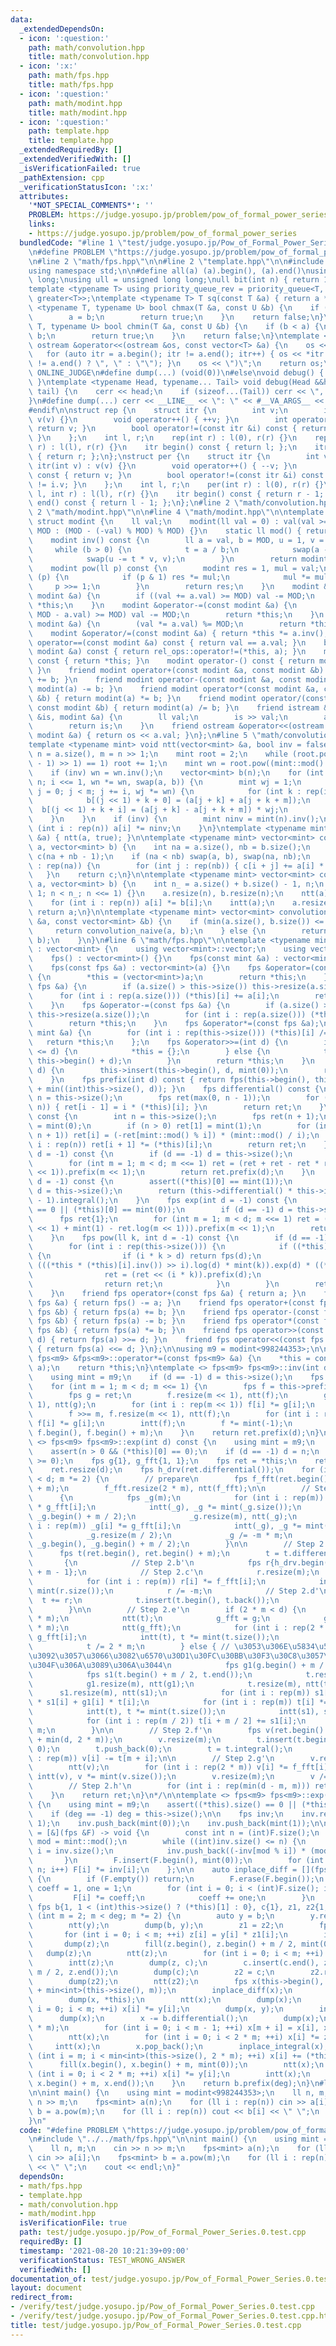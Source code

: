 ```yaml
---
data:
  _extendedDependsOn:
  - icon: ':question:'
    path: math/convolution.hpp
    title: math/convolution.hpp
  - icon: ':x:'
    path: math/fps.hpp
    title: math/fps.hpp
  - icon: ':question:'
    path: math/modint.hpp
    title: math/modint.hpp
  - icon: ':question:'
    path: template.hpp
    title: template.hpp
  _extendedRequiredBy: []
  _extendedVerifiedWith: []
  _isVerificationFailed: true
  _pathExtension: cpp
  _verificationStatusIcon: ':x:'
  attributes:
    '*NOT_SPECIAL_COMMENTS*': ''
    PROBLEM: https://judge.yosupo.jp/problem/pow_of_formal_power_series
    links:
    - https://judge.yosupo.jp/problem/pow_of_formal_power_series
  bundledCode: "#line 1 \"test/judge.yosupo.jp/Pow_of_Formal_Power_Series.0.test.cpp\"\
    \n#define PROBLEM \"https://judge.yosupo.jp/problem/pow_of_formal_power_series\"\
    \n#line 2 \"math/fps.hpp\"\n\n#line 2 \"template.hpp\"\n\n#include <bits/stdc++.h>\n\
    using namespace std;\n\n#define all(a) (a).begin(), (a).end()\nusing ll = long\
    \ long;\nusing ull = unsigned long long;\null bit(int n) { return 1ull << n; }\n\
    template <typename T> using priority_queue_rev = priority_queue<T, vector<T>,\
    \ greater<T>>;\ntemplate <typename T> T sq(const T &a) { return a * a; }\ntemplate\
    \ <typename T, typename U> bool chmax(T &a, const U &b) {\n    if (a < b) {\n\
    \        a = b;\n        return true;\n    }\n    return false;\n}\ntemplate <typename\
    \ T, typename U> bool chmin(T &a, const U &b) {\n    if (b < a) {\n        a =\
    \ b;\n        return true;\n    }\n    return false;\n}\ntemplate <typename T>\
    \ ostream &operator<<(ostream &os, const vector<T> &a) {\n    os << \"(\";\n \
    \   for (auto itr = a.begin(); itr != a.end(); itr++) { os << *itr << (next(itr)\
    \ != a.end() ? \", \" : \"\"); }\n    os << \")\";\n    return os;\n}\n\n#ifdef\
    \ ONLINE_JUDGE\n#define dump(...) (void(0))\n#else\nvoid debug() { cerr << endl;\
    \ }\ntemplate <typename Head, typename... Tail> void debug(Head &&head, Tail &&...\
    \ tail) {\n    cerr << head;\n    if (sizeof...(Tail)) cerr << \", \";\n    debug(tail...);\n\
    }\n#define dump(...) cerr << __LINE__ << \": \" << #__VA_ARGS__ << \" = \", debug(__VA_ARGS__)\n\
    #endif\n\nstruct rep {\n    struct itr {\n        int v;\n        itr(int v) :\
    \ v(v) {}\n        void operator++() { ++v; }\n        int operator*() const {\
    \ return v; }\n        bool operator!=(const itr &i) const { return v != i.v;\
    \ }\n    };\n    int l, r;\n    rep(int r) : l(0), r(r) {}\n    rep(int l, int\
    \ r) : l(l), r(r) {}\n    itr begin() const { return l; };\n    itr end() const\
    \ { return r; };\n};\nstruct per {\n    struct itr {\n        int v;\n       \
    \ itr(int v) : v(v) {}\n        void operator++() { --v; }\n        int operator*()\
    \ const { return v; }\n        bool operator!=(const itr &i) const { return v\
    \ != i.v; }\n    };\n    int l, r;\n    per(int r) : l(0), r(r) {}\n    per(int\
    \ l, int r) : l(l), r(r) {}\n    itr begin() const { return r - 1; };\n    itr\
    \ end() const { return l - 1; };\n};\n#line 2 \"math/convolution.hpp\"\n\n#line\
    \ 2 \"math/modint.hpp\"\n\n#line 4 \"math/modint.hpp\"\n\ntemplate <ll MOD = 1000000007>\
    \ struct modint {\n    ll val;\n    modint(ll val = 0) : val(val >= 0 ? val %\
    \ MOD : (MOD - (-val) % MOD) % MOD) {}\n    static ll mod() { return MOD; }\n\
    \    modint inv() const {\n        ll a = val, b = MOD, u = 1, v = 0, t;\n   \
    \     while (b > 0) {\n            t = a / b;\n            swap(a -= t * b, b);\n\
    \            swap(u -= t * v, v);\n        }\n        return modint(u);\n    }\n\
    \    modint pow(ll p) const {\n        modint res = 1, mul = val;\n        while\
    \ (p) {\n            if (p & 1) res *= mul;\n            mul *= mul;\n       \
    \     p >>= 1;\n        }\n        return res;\n    }\n    modint &operator+=(const\
    \ modint &a) {\n        if ((val += a.val) >= MOD) val -= MOD;\n        return\
    \ *this;\n    }\n    modint &operator-=(const modint &a) {\n        if ((val +=\
    \ MOD - a.val) >= MOD) val -= MOD;\n        return *this;\n    }\n    modint &operator*=(const\
    \ modint &a) {\n        (val *= a.val) %= MOD;\n        return *this;\n    }\n\
    \    modint &operator/=(const modint &a) { return *this *= a.inv(); }\n    bool\
    \ operator==(const modint &a) const { return val == a.val; }\n    bool operator!=(const\
    \ modint &a) const { return rel_ops::operator!=(*this, a); }\n    modint operator+()\
    \ const { return *this; }\n    modint operator-() const { return modint(-val);\
    \ }\n    friend modint operator+(const modint &a, const modint &b) { return modint(a)\
    \ += b; }\n    friend modint operator-(const modint &a, const modint &b) { return\
    \ modint(a) -= b; }\n    friend modint operator*(const modint &a, const modint\
    \ &b) { return modint(a) *= b; }\n    friend modint operator/(const modint &a,\
    \ const modint &b) { return modint(a) /= b; }\n    friend istream &operator>>(istream\
    \ &is, modint &a) {\n        ll val;\n        is >> val;\n        a = modint(val);\n\
    \        return is;\n    }\n    friend ostream &operator<<(ostream &os, const\
    \ modint &a) { return os << a.val; }\n};\n#line 5 \"math/convolution.hpp\"\n\n\
    template <typename mint> void ntt(vector<mint> &a, bool inv = false) {\n    int\
    \ n = a.size(), m = n >> 1;\n    mint root = 2;\n    while (root.pow((mint::mod()\
    \ - 1) >> 1) == 1) root += 1;\n    mint wn = root.pow((mint::mod() - 1) / n);\n\
    \    if (inv) wn = wn.inv();\n    vector<mint> b(n);\n    for (int i = 1; i <\
    \ n; i <<= 1, wn *= wn, swap(a, b)) {\n        mint wj = 1;\n        for (int\
    \ j = 0; j < m; j += i, wj *= wn) {\n            for (int k : rep(i)) {\n    \
    \            b[(j << 1) + k + 0] = (a[j + k] + a[j + k + m]);\n              \
    \  b[(j << 1) + k + i] = (a[j + k] - a[j + k + m]) * wj;\n            }\n    \
    \    }\n    }\n    if (inv) {\n        mint ninv = mint(n).inv();\n        for\
    \ (int i : rep(n)) a[i] *= ninv;\n    }\n}\ntemplate <typename mint> void intt(vector<mint>\
    \ &a) { ntt(a, true); }\n\ntemplate <typename mint> vector<mint> convolution_naive(vector<mint>\
    \ a, vector<mint> b) {\n    int na = a.size(), nb = b.size();\n    vector<mint>\
    \ c(na + nb - 1);\n    if (na < nb) swap(a, b), swap(na, nb);\n    for (int i\
    \ : rep(na)) {\n        for (int j : rep(nb)) { c[i + j] += a[i] * b[j]; }\n \
    \   }\n    return c;\n}\n\ntemplate <typename mint> vector<mint> convolution_ntt(vector<mint>\
    \ a, vector<mint> b) {\n    int n_ = a.size() + b.size() - 1, n;\n    for (n =\
    \ 1; n < n_; n <<= 1) {}\n    a.resize(n), b.resize(n);\n    ntt(a), ntt(b);\n\
    \    for (int i : rep(n)) a[i] *= b[i];\n    intt(a);\n    a.resize(n_);\n   \
    \ return a;\n}\n\ntemplate <typename mint> vector<mint> convolution(const vector<mint>\
    \ &a, const vector<mint> &b) {\n    if (min(a.size(), b.size()) <= 60) {\n   \
    \     return convolution_naive(a, b);\n    } else {\n        return convolution_ntt(a,\
    \ b);\n    }\n}\n#line 6 \"math/fps.hpp\"\n\ntemplate <typename mint> struct fps\
    \ : vector<mint> {\n    using vector<mint>::vector;\n    using vector<mint>::operator=;\n\
    \    fps() : vector<mint>() {}\n    fps(const mint &a) : vector<mint>(1, a) {}\n\
    \    fps(const fps &a) : vector<mint>(a) {}\n    fps &operator=(const fps &a)\
    \ {\n        *this = (vector<mint>)a;\n        return *this;\n    }\n    fps &operator+=(const\
    \ fps &a) {\n        if (a.size() > this->size()) this->resize(a.size());\n  \
    \      for (int i : rep(a.size())) (*this)[i] += a[i];\n        return *this;\n\
    \    }\n    fps &operator-=(const fps &a) {\n        if (a.size() > this->size())\
    \ this->resize(a.size());\n        for (int i : rep(a.size())) (*this)[i] -= a[i];\n\
    \        return *this;\n    }\n    fps &operator*=(const fps &a);\n    fps &operator/=(const\
    \ mint &a) {\n        for (int i : rep(this->size())) (*this)[i] /= a;\n     \
    \   return *this;\n    };\n    fps &operator>>=(int d) {\n        if ((int)this->size()\
    \ <= d) {\n            *this = {};\n        } else {\n            this->erase(this->begin(),\
    \ this->begin() + d);\n        }\n        return *this;\n    }\n    fps &operator<<=(int\
    \ d) {\n        this->insert(this->begin(), d, mint(0));\n        return *this;\n\
    \    }\n    fps prefix(int d) const { return fps(this->begin(), this->begin()\
    \ + min((int)this->size(), d)); }\n    fps differential() const {\n        int\
    \ n = this->size();\n        fps ret(max(0, n - 1));\n        for (int i : rep(1,\
    \ n)) { ret[i - 1] = i * (*this)[i]; }\n        return ret;\n    }\n    fps integral()\
    \ const {\n        int n = this->size();\n        fps ret(n + 1);\n        ret[0]\
    \ = mint(0);\n        if (n > 0) ret[1] = mint(1);\n        for (int i : rep(2,\
    \ n + 1)) ret[i] = (-ret[mint::mod() % i]) * (mint::mod() / i);\n        for (int\
    \ i : rep(n)) ret[i + 1] *= (*this)[i];\n        return ret;\n    }\n    fps inv(int\
    \ d = -1) const {\n        if (d == -1) d = this->size();\n        fps ret{(*this)[0].inv()};\n\
    \        for (int m = 1; m < d; m <<= 1) ret = (ret + ret - ret * ret * this->prefix(m\
    \ << 1)).prefix(m << 1);\n        return ret.prefix(d);\n    }\n    fps log(int\
    \ d = -1) const {\n        assert((*this)[0] == mint(1));\n        if (d == -1)\
    \ d = this->size();\n        return (this->differential() * this->inv(d)).prefix(d\
    \ - 1).integral();\n    }\n    fps exp(int d = -1) const {\n        assert(this->size()\
    \ == 0 || (*this)[0] == mint(0));\n        if (d == -1) d = this->size();\n  \
    \      fps ret{1};\n        for (int m = 1; m < d; m <<= 1) ret = (ret * (prefix(m\
    \ << 1) + mint(1) - ret.log(m << 1))).prefix(m << 1);\n        return ret.prefix(d);\n\
    \    }\n    fps pow(ll k, int d = -1) const {\n        if (d == -1) d = this->size();\n\
    \        for (int i : rep(this->size())) {\n            if ((*this)[i] != mint(0))\
    \ {\n                if (i * k > d) return fps(d);\n                fps ret =\
    \ (((*this * (*this)[i].inv()) >> i).log(d) * mint(k)).exp(d) * ((*this)[i].pow(k));\n\
    \                ret = (ret << (i * k)).prefix(d);\n                ret.resize(d);\n\
    \                return ret;\n            }\n        }\n        return fps(d);\n\
    \    }\n    friend fps operator+(const fps &a) { return a; }\n    friend fps operator-(const\
    \ fps &a) { return fps() -= a; }\n    friend fps operator+(const fps &a, const\
    \ fps &b) { return fps(a) += b; }\n    friend fps operator-(const fps &a, const\
    \ fps &b) { return fps(a) -= b; }\n    friend fps operator*(const fps &a, const\
    \ fps &b) { return fps(a) *= b; }\n    friend fps operator>>(const fps &a, int\
    \ d) { return fps(a) >>= d; }\n    friend fps operator<<(const fps &a, int d)\
    \ { return fps(a) <<= d; }\n};\n\nusing m9 = modint<998244353>;\n\ntemplate <>\
    \ fps<m9> &fps<m9>::operator*=(const fps<m9> &a) {\n    *this = convolution(*this,\
    \ a);\n    return *this;\n}\ntemplate <> fps<m9> fps<m9>::inv(int d) const {\n\
    \    using mint = m9;\n    if (d == -1) d = this->size();\n    fps ret{(*this)[0].inv()};\n\
    \    for (int m = 1; m < d; m <<= 1) {\n        fps f = this->prefix(m << 1);\n\
    \        fps g = ret;\n        f.resize(m << 1), ntt(f);\n        g.resize(m <<\
    \ 1), ntt(g);\n        for (int i : rep(m << 1)) f[i] *= g[i];\n        intt(f);\n\
    \        f >>= m, f.resize(m << 1), ntt(f);\n        for (int i : rep(m << 1))\
    \ f[i] *= g[i];\n        intt(f);\n        f *= mint(-1);\n        ret.insert(ret.end(),\
    \ f.begin(), f.begin() + m);\n    }\n    return ret.prefix(d);\n}\n\n/*\ntemplate\
    \ <> fps<m9> fps<m9>::exp(int d) const {\n    using mint = m9;\n    int n = this->size();\n\
    \    assert(n > 0 && (*this)[0] == 0);\n    if (d == -1) d = n;\n    assert(d\
    \ >= 0);\n    fps g{1}, g_fft{1, 1};\n    fps ret = *this;\n    ret[0] = 1;\n\
    \    ret.resize(d);\n    fps h_drv(ret.differential());\n    for (int m = 2; m\
    \ < d; m *= 2) {\n        // prepare\n        fps f_fft(ret.begin(), ret.begin()\
    \ + m);\n        f_fft.resize(2 * m), ntt(f_fft);\n\n        // Step 2.a'\n  \
    \      {\n            fps _g(m);\n            for (int i : rep(m)) _g[i] = f_fft[i]\
    \ * g_fft[i];\n            intt(_g), _g *= mint(_g.size());\n            _g.erase(_g.begin(),\
    \ _g.begin() + m / 2);\n            _g.resize(m), ntt(_g);\n            for (int\
    \ i : rep(m)) _g[i] *= g_fft[i];\n            intt(_g), _g *= mint(_g.size());\n\
    \            _g.resize(m / 2);\n            _g /= -m * m;\n            g.insert(g.end(),\
    \ _g.begin(), _g.begin() + m / 2);\n        }\n\n        // Step 2.b'--d'\n  \
    \      fps t(ret.begin(), ret.begin() + m);\n        t = t.differential();\n \
    \       {\n            // Step 2.b'\n            fps r{h_drv.begin(), h_drv.begin()\
    \ + m - 1};\n            // Step 2.c'\n            r.resize(m);\n            ntt(r);\n\
    \            for (int i : rep(m)) r[i] *= f_fft[i];\n            intt(r), r *=\
    \ mint(r.size());\n            r /= -m;\n            // Step 2.d'\n          \
    \  t += r;\n            t.insert(t.begin(), t.back());\n            t.pop_back();\n\
    \        }\n\n        // Step 2.e'\n        if (2 * m < d) {\n            t.resize(2\
    \ * m);\n            ntt(t);\n            g_fft = g;\n            g_fft.resize(2\
    \ * m);\n            ntt(g_fft);\n            for (int i : rep(2 * m)) t[i] *=\
    \ g_fft[i];\n            intt(t), t *= mint(t.size());\n            t.resize(m);\n\
    \            t /= 2 * m;\n        } else { // \u3053\u306E\u5834\u5408\u5206\u3051\
    \u3092\u3057\u3066\u3082\u6570\u30D1\u30FC\u30BB\u30F3\u30C8\u3057\u304B\u901F\
    \u304F\u306A\u3089\u306A\u3044\n            fps g1(g.begin() + m / 2, g.end());\n\
    \            fps s1(t.begin() + m / 2, t.end());\n            t.resize(m / 2);\n\
    \            g1.resize(m), ntt(g1);\n            t.resize(m), ntt(t);\n      \
    \      s1.resize(m), ntt(s1);\n            for (int i : rep(m)) s1[i] = g_fft[i]\
    \ * s1[i] + g1[i] * t[i];\n            for (int i : rep(m)) t[i] *= g_fft[i];\n\
    \            intt(t), t *= mint(t.size());\n            intt(s1), s1 *= mint(s1.size());\n\
    \            for (int i : rep(m / 2)) t[i + m / 2] += s1[i];\n            t /=\
    \ m;\n        }\n\n        // Step 2.f'\n        fps v(ret.begin() + m, ret.begin()\
    \ + min(d, 2 * m));\n        v.resize(m);\n        t.insert(t.begin(), m - 1,\
    \ 0);\n        t.push_back(0);\n        t = t.integral();\n        for (int i\
    \ : rep(m)) v[i] -= t[m + i];\n\n        // Step 2.g'\n        v.resize(2 * m);\n\
    \        ntt(v);\n        for (int i : rep(2 * m)) v[i] *= f_fft[i];\n       \
    \ intt(v), v *= mint(v.size());\n        v.resize(m);\n        v /= 2 * m;\n\n\
    \        // Step 2.h'\n        for (int i : rep(min(d - m, m))) ret[m + i] = v[i];\n\
    \    }\n    return ret;\n}\n*/\n\ntemplate <> fps<m9> fps<m9>::exp(int deg) const\
    \ {\n    using mint = m9;\n    assert((*this).size() == 0 || (*this)[0] == mint(0));\n\
    \    if (deg == -1) deg = this->size();\n\n    fps inv;\n    inv.reserve(deg +\
    \ 1);\n    inv.push_back(mint(0));\n    inv.push_back(mint(1));\n\n    auto inplace_integral\
    \ = [&](fps &F) -> void {\n        const int n = (int)F.size();\n        auto\
    \ mod = mint::mod();\n        while ((int)inv.size() <= n) {\n            int\
    \ i = inv.size();\n            inv.push_back((-inv[mod % i]) * (mod / i));\n \
    \       }\n        F.insert(F.begin(), mint(0));\n        for (int i = 1; i <=\
    \ n; i++) F[i] *= inv[i];\n    };\n\n    auto inplace_diff = [](fps &F) -> void\
    \ {\n        if (F.empty()) return;\n        F.erase(F.begin());\n        mint\
    \ coeff = 1, one = 1;\n        for (int i = 0; i < (int)F.size(); i++) {\n   \
    \         F[i] *= coeff;\n            coeff += one;\n        }\n    };\n\n   \
    \ fps b{1, 1 < (int)this->size() ? (*this)[1] : 0}, c{1}, z1, z2{1, 1};\n    for\
    \ (int m = 2; m < deg; m *= 2) {\n        auto y = b;\n        y.resize(2 * m);\n\
    \        ntt(y);\n        dump(b, y);\n        z1 = z2;\n        fps z(m);\n \
    \       for (int i = 0; i < m; ++i) z[i] = y[i] * z1[i];\n        intt(z);\n \
    \       dump(z);\n        fill(z.begin(), z.begin() + m / 2, mint(0));\n     \
    \   dump(z);\n        ntt(z);\n        for (int i = 0; i < m; ++i) z[i] *= -z1[i];\n\
    \        intt(z);\n        dump(z, c);\n        c.insert(c.end(), z.begin() +\
    \ m / 2, z.end());\n        dump(c);\n        z2 = c;\n        z2.resize(2 * m);\n\
    \        dump(z2);\n        ntt(z2);\n        fps x(this->begin(), this->begin()\
    \ + min<int>(this->size(), m));\n        inplace_diff(x);\n        x.push_back(mint(0));\n\
    \        dump(x, *this);\n        ntt(x);\n        dump(x);\n        for (int\
    \ i = 0; i < m; ++i) x[i] *= y[i];\n        dump(x, y);\n        intt(x);\n  \
    \      dump(x);\n        x -= b.differential();\n        dump(x);\n        x.resize(2\
    \ * m);\n        for (int i = 0; i < m - 1; ++i) x[m + i] = x[i], x[i] = mint(0);\n\
    \        ntt(x);\n        for (int i = 0; i < 2 * m; ++i) x[i] *= z2[i];\n   \
    \     intt(x);\n        x.pop_back();\n        inplace_integral(x);\n        for\
    \ (int i = m; i < min<int>(this->size(), 2 * m); ++i) x[i] += (*this)[i];\n  \
    \      fill(x.begin(), x.begin() + m, mint(0));\n        ntt(x);\n        for\
    \ (int i = 0; i < 2 * m; ++i) x[i] *= y[i];\n        intt(x);\n        b.insert(b.end(),\
    \ x.begin() + m, x.end());\n    }\n    return b.prefix(deg);\n}\n#line 3 \"test/judge.yosupo.jp/Pow_of_Formal_Power_Series.0.test.cpp\"\
    \n\nint main() {\n    using mint = modint<998244353>;\n    ll n, m;\n    cin >>\
    \ n >> m;\n    fps<mint> a(n);\n    for (ll i : rep(n)) cin >> a[i];\n    fps<mint>\
    \ b = a.pow(m);\n    for (ll i : rep(n)) cout << b[i] << \" \";\n    cout << endl;\n\
    }\n"
  code: "#define PROBLEM \"https://judge.yosupo.jp/problem/pow_of_formal_power_series\"\
    \n#include \"../../math/fps.hpp\"\n\nint main() {\n    using mint = modint<998244353>;\n\
    \    ll n, m;\n    cin >> n >> m;\n    fps<mint> a(n);\n    for (ll i : rep(n))\
    \ cin >> a[i];\n    fps<mint> b = a.pow(m);\n    for (ll i : rep(n)) cout << b[i]\
    \ << \" \";\n    cout << endl;\n}"
  dependsOn:
  - math/fps.hpp
  - template.hpp
  - math/convolution.hpp
  - math/modint.hpp
  isVerificationFile: true
  path: test/judge.yosupo.jp/Pow_of_Formal_Power_Series.0.test.cpp
  requiredBy: []
  timestamp: '2021-08-20 10:21:39+09:00'
  verificationStatus: TEST_WRONG_ANSWER
  verifiedWith: []
documentation_of: test/judge.yosupo.jp/Pow_of_Formal_Power_Series.0.test.cpp
layout: document
redirect_from:
- /verify/test/judge.yosupo.jp/Pow_of_Formal_Power_Series.0.test.cpp
- /verify/test/judge.yosupo.jp/Pow_of_Formal_Power_Series.0.test.cpp.html
title: test/judge.yosupo.jp/Pow_of_Formal_Power_Series.0.test.cpp
---
```

